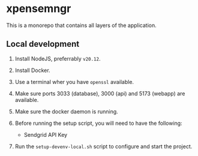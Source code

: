 # xpensemngr

This is a monorepo that contains all layers of the application.

## Local development

1. Install NodeJS, preferrably `v20.12`.
1. Install Docker.
1. Use a terminal wher you have `openssl` available.
1. Make sure ports 3033 (database), 3000 (api) and 5173 (webapp) are available.
1. Make sure the docker daemon is running.
1. Before running the setup script, you will need to have the following:

   - Sendgrid API Key

1. Run the `setup-devenv-local.sh` script to configure and start the project.
